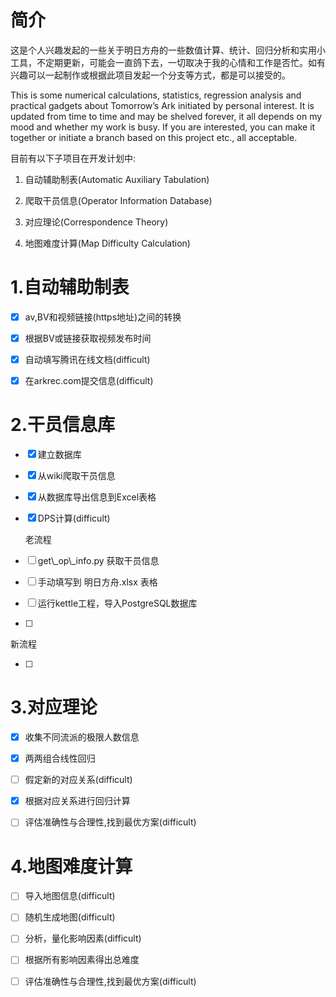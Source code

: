 # 简介

这是个人兴趣发起的一些关于明日方舟的一些数值计算、统计、回归分析和实用小工具，不定期更新，可能会一直鸽下去，一切取决于我的心情和工作是否忙。如有兴趣可以一起制作或根据此项目发起一个分支等方式，都是可以接受的。

This is some numerical calculations, statistics, regression analysis and practical gadgets about Tomorrow’s Ark initiated by personal interest. It is updated from time to time and may be shelved forever, it all depends on my mood and whether my work is busy. If you are interested, you can make it together or initiate a branch based on this project etc., all acceptable.

目前有以下子项目在开发计划中:

1. 自动辅助制表(Automatic Auxiliary Tabulation)

2. 爬取干员信息(Operator Information Database)

3. 对应理论(Correspondence Theory)

4. 地图难度计算(Map Difficulty Calculation)

# 1.自动辅助制表

* [x] av,BV和视频链接(https地址)之间的转换

* [x] 根据BV或链接获取视频发布时间

* [x] 自动填写腾讯在线文档(difficult)

* [x] 在arkrec.com提交信息(difficult)

# 2.干员信息库

* [x] 建立数据库

* [x] 从wiki爬取干员信息

* [x] 从数据库导出信息到Excel表格

* [x] DPS计算(difficult)

  老流程

* [ ] get\\\_op\\\_info.py    获取干员信息

* [ ] 手动填写到    明日方舟.xlsx    表格

* [ ] 运行kettle工程，导入PostgreSQL数据库

* [ ] 

  新流程

* [ ] 

# 3.对应理论

* [x] 收集不同流派的极限人数信息

* [x] 两两组合线性回归

* [ ] 假定新的对应关系(difficult)

* [x] 根据对应关系进行回归计算

* [ ] 评估准确性与合理性,找到最优方案(difficult)

# 4.地图难度计算

* [ ] 导入地图信息(difficult)

* [ ] 随机生成地图(difficult)

* [ ] 分析，量化影响因素(difficult)

* [ ] 根据所有影响因素得出总难度

* [ ] 评估准确性与合理性,找到最优方案(difficult)